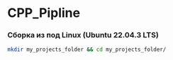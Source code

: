 # CPP_Pipline

### Сборка из под Linux (Ubuntu 22.04.3 LTS)

~~~bash
mkdir my_projects_folder && cd my_projects_folder/
~~~


